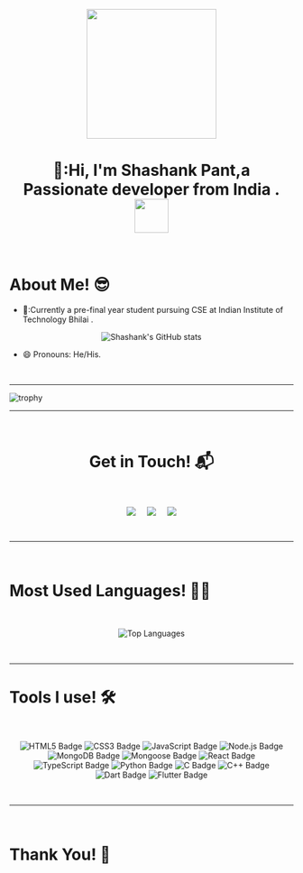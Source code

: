 <p align="center">
  <img src="https://miro.medium.com/max/2048/1*OohqW5DGh9CQS4hLY5FXzA.png" height="230"/>
  <h1 align="center"> 🏫:Hi, I'm Shashank Pant,a  Passionate developer from India .<a><img src="./images/wave.gif" width="60px"/></h1>
</p>
<br>
<h1>About Me! 😎</h1>


- 🏫:Currently a pre-final year student pursuing CSE at Indian Institute of Technology Bhilai .


<p align="center">
  <img src="https://github-readme-stats.vercel.app/api?username=shashankpantiitbhilai&show_icons=true&theme=blue-green&align=center" alt="Shashank's GitHub stats">
</p>

- 😄  Pronouns: He/His.
<br>
<hr>

![trophy](https://github-profile-trophy.vercel.app/?username=shashankpantiitbhilai&theme=juicyfresh&column=9)
<hr>

<br>

<h1 align="center">Get in Touch! 📬</h1>
<br>
<p align="center">
<a href="https://www.linkedin.com/in/shashankpant12/" target="blank"><img align="center" src="https://img.shields.io/badge/Shashank Pant-0077B5?style=for-the-badge&logo=linkedin&logoColor=white" /></a> &nbsp;&nbsp;&nbsp;  <a href="shashankp@iitbhilai.ac.in" target="blank"><img align="center" src="https://img.shields.io/badge/shashankp@iitbhilai.ac.in-D14836?style=for-the-badge&logo=gmail&logoColor=white" /></a>    &nbsp;&nbsp;&nbsp;       <a href="https://www.github.com/shashankpantiitbhilai" target="blank"><img align="center" src="https://img.shields.io/badge/Shashank-100000?style=for-the-badge&logo=github&logoColor=white"/></a>
</p>
  
<br>
<hr>
<br>
<p align="center">
  <h1>Most Used Languages! 🤸‍♂</h1>
</p>
<br>

<p align="center">
  <img src="https://github-readme-stats.vercel.app/api/top-langs/?username=shashankpantiitbhilai&layout=compact" alt="Top Languages">
</p>
<br>

<hr>
<h1>Tools I use! 🛠️</h1>
<Br>
<p align="center">
  <img src="https://img.shields.io/badge/HTML5-E34F26.svg?&style=for-the-badge&logo=html5&logoColor=white" alt="HTML5 Badge">
  <img src="https://img.shields.io/badge/CSS3-1572B6.svg?&style=for-the-badge&logo=css3&logoColor=white" alt="CSS3 Badge">
  <img src="https://img.shields.io/badge/JavaScript-F7DF1E.svg?&style=for-the-badge&logo=javascript&logoColor=black" alt="JavaScript Badge">
  <img src="https://img.shields.io/badge/Node.js-339933.svg?&style=for-the-badge&logo=node.js&logoColor=white" alt="Node.js Badge">
  <img src="https://img.shields.io/badge/MongoDB-47A248.svg?&style=for-the-badge&logo=mongodb&logoColor=white" alt="MongoDB Badge">
  <img src="https://img.shields.io/badge/Mongoose-880000.svg?&style=for-the-badge&logo=mongoose&logoColor=white" alt="Mongoose Badge">
  <img src="https://img.shields.io/badge/React-61DAFB.svg?&style=for-the-badge&logo=react&logoColor=white" alt="React Badge">
  <img src="https://img.shields.io/badge/TypeScript-3178C6.svg?&style=for-the-badge&logo=typescript&logoColor=white" alt="TypeScript Badge">
  <img src="https://img.shields.io/badge/Python-3776AB.svg?&style=for-the-badge&logo=python&logoColor=white" alt="Python Badge">
  <img src="https://img.shields.io/badge/C-A8B9CC.svg?&style=for-the-badge&logo=c&logoColor=white" alt="C Badge">
  <img src="https://img.shields.io/badge/C++-00599C.svg?&style=for-the-badge&logo=cplusplus&logoColor=white" alt="C++ Badge">
  <img src="https://img.shields.io/badge/Dart-0175C2.svg?&style=for-the-badge&logo=dart&logoColor=white" alt="Dart Badge">
  <img src="https://img.shields.io/badge/Flutter-02569B.svg?&style=for-the-badge&logo=flutter&logoColor=white" alt="Flutter Badge">
</p>

  

<Br>
<hr>

<br>
<h1>Thank You! 🤵 </h1>
  

